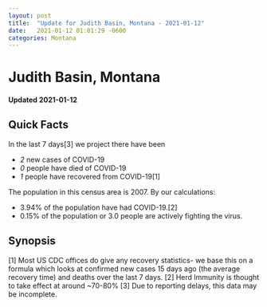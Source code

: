 ```yaml
---
layout: post
title:  "Update for Judith Basin, Montana - 2021-01-12"
date:   2021-01-12 01:01:29 -0600
categories: Montana
---
```


# Judith Basin, Montana
#### Updated 2021-01-12

## Quick Facts

In the last 7 days[3] we project there have been
- *2* new cases of COVID-19
- *0* people have died of COVID-19
- *1* people have recovered from COVID-19[1]

The population in this census area is 2007. By our calculations:
- 3.94% of the population have had COVID-19.[2]
- 0.15% of the population or 3.0 people are actively fighting the virus.

## Synopsis




[1] Most US CDC offices do give any recovery statistics- we base this on a formula which looks at confirmed new cases
15 days ago (the average recovery time) and deaths over the last 7 days.
[2] Herd Immunity is thought to take effect at around ~70-80%
[3] Due to reporting delays, this data may be incomplete. 
    